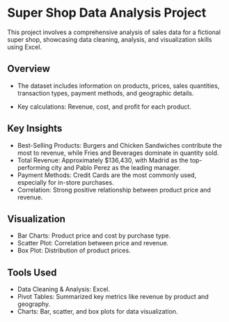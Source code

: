 
# Super Shop Data Analysis Project
This project involves a comprehensive analysis of sales data for a fictional super shop, showcasing data cleaning, analysis, and visualization skills using Excel.



## Overview
* The dataset includes information on products, prices, sales quantities, transaction types, payment methods, and geographic details.

* Key calculations: Revenue, cost, and profit for each product.

## Key Insights

* Best-Selling Products: Burgers and Chicken Sandwiches contribute the most to revenue, while Fries and Beverages dominate in quantity sold.
* Total Revenue: Approximately $136,430, with Madrid as the top-performing city and Pablo Perez as the leading manager.
* Payment Methods: Credit Cards are the most commonly used, especially for in-store purchases.
* Correlation: Strong positive relationship between product price and revenue.
## Visualization

* Bar Charts: Product price and cost by purchase type.
* Scatter Plot: Correlation between price and revenue.
* Box Plot: Distribution of product prices.
## Tools Used
* Data Cleaning & Analysis: Excel.
* Pivot Tables: Summarized key metrics like revenue by product and geography.
* Charts: Bar, scatter, and box plots for data visualization.
